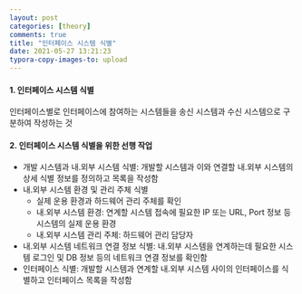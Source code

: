 ```yaml
---
layout: post
categories: [theory]
comments: true
title: "인터페이스 시스템 식별"
date: 2021-05-27 13:21:23
typora-copy-images-to: upload
---
```


#### 1. 인터페이스 시스템 식별

인터페이스별로 인터페이스에 참여하는 시스템들을 송신 시스템과 수신 시스템으로 구분하여 작성하는 것

#### 2. 인터페이스 시스템 식별을 위한 선행 작업

- 개발 시스템과 내.외부 시스템 식별: 개발할 시스템과 이와 연결할 내.외부 시스템의 상세 식별 정보를 정의하고 목록을 작성함
- 내.외부 시스템 환경 및 관리 주체 식별
  - 실제 운용 환경과 하드웨어 관리 주체를 확인
  - 내.외부 시스템 환경: 연계할 시스템 접속에 필요한 IP 또는 URL, Port 정보 등 시스템의 실제 운용 환경
  - 내.외부 시스템 관리 주체: 하드웨어 관리 담당자
- 내.외부 시스템 네트워크 연결 정보 식별: 내.외부 시스템을 연계하는데 필요한 시스템 로그인 및 DB 정보 등의 네트워크 연결 정보를 확인함
- 인터페이스 식별: 개발할 시스템과 연계할 내.외부 시스템 사이의 인터페이스를 식별하고 인터페이스 목록을 작성함

